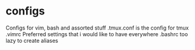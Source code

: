 configs
=======

Configs for vim, bash and assorted stuff
.tmux.conf is the config for tmux
.vimrc Preferred settings that i would like to have everywhere
.bashrc too lazy to create aliases
